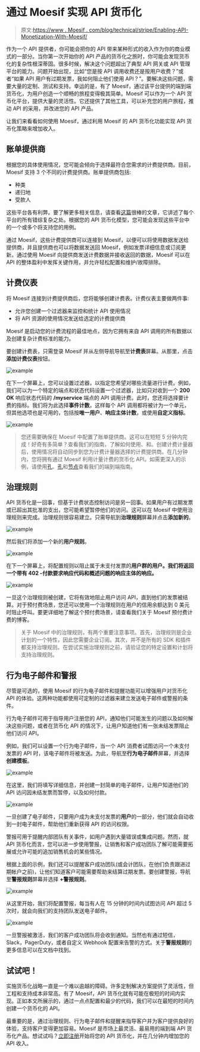 # 通过 Moesif 实现 API 货币化

> 原文:[https://www . Moesif . com/blog/technical/stripe/Enabling-API-Monetization-With-Moesif/](https://www.moesif.com/blog/technical/stripe/Enabling-API-Monetization-With-Moesif/)

作为一个 API 提供者，你可能会把你的 API 带来某种形式的收入作为你的商业模式的一部分。当你第一次开始你的 API 产品的货币化之旅时，你可能会发现货币化的复杂性根深蒂固。很多时候，解决这个问题超出了典型 API 网关或 API 管理平台的能力。问题开始出现，比如“您是按 API 调用收费还是按用户收费？”或者“如果 API 用户有过期发票，我如何阻止他们使用 API？”。要解决这些问题，需要大量的定制、测试和支持。幸运的是，有了 Moesif，通过该平台提供的端到端货币化，为用户创造一个顺畅的旅程变得极其简单。Moesif 可以作为一个 API 货币化平台，提供大量的灵活性。它还提供了其他工具，可以补充您的用户旅程，推动 API 的采用，并改进您的 API 产品。

让我们来看看如何使用 Moesif，通过利用 Moesif 的 API 货币化功能实现 API 货币化策略来增加收入。

## 账单提供商

根据您的具体使用情况，您可能会倾向于选择最符合您需求的计费提供商。目前，Moesif 支持 3 个不同的计费提供商。账单提供商包括:

*   种类
*   递归地
*   受款人

这些平台各有利弊。要了解更多相关信息，请查看[这篇](https://www.zeni.ai/blog/best-saas-subscription-billing-solution-chargebee-vs-recurly-vs-stripe-billing)很棒的文章，它讲述了每个平台的所有错综复杂之处。根据您的 API 货币化模型，您可能会发现这些平台中的一个或多个将支持您的用例。

通过 Moesif，这些计费提供商可以连接到 Moesif，以便可以将使用数据发送给提供商，并且提供商也可以将数据发送回 Moesif，例如发票详细信息或订阅更新。通过使用 Moesif 向提供商发送计费数据并接收返回的数据，Moesif 可以在 API 的整体盈利中发挥关键作用，并允许轻松配置和维护/故障排除。

## 计费仪表

将 Moesif 连接到计费提供商后，您将能够创建计费表。计费仪表主要做两件事:

*   允许您创建一个过滤器来监控和统计 API 使用情况
*   将 API 资源的使用情况发送给选定的计费提供商

Moesif 是启动您的计费流程的最佳地点，因为它拥有来自 API 调用的所有数据以及创建复杂计费标准的能力。

要创建计费表，只需登录 Moesif 并从左侧导航导航至**计费表**屏幕。从那里，点击**添加计费仪表**按钮。

![example](../Images/4e67bc38946143e384c0046568ee47ec.png)

在下一个屏幕上，您可以设置过滤器，以指定您希望对哪些流量进行计费。例如，我们可以为一个特定的端点和状态代码设置一个过滤器，比如只对收到一个 **200 OK** 响应状态代码的 **/myservice** 端点的 API 调用计费。此时，您还将选择要计费的指标。我们将为此选择**事件计数**，这样每个 API 调用都将被计为一个单元，但其他选项也是可用的，包括按**唯一用户**、**响应主体计数**，或使用**自定义指标**。

![example](../Images/e6ec4f7b8b02fb965c3e8d6adbe6a133.png)

> 您还需要确保在 Moesif 中配置了账单提供商。这可以在短短 5 分钟内完成！好奇有多简单？查看我们的指南，了解如何使用、和。创建计费计量器后，使用情况将自动同步到您为计费计量器选择的计费提供商。在几分钟内，您将拥有通过 Moesif 利用计量计费的货币化 API。如需更深入的示例，请使用[孔](https://www.moesif.com/blog/technical/stripe/kong/End-To-End-API-Monetization-With-Kong-Stripe-And-Moesif/?utm_campaign=Int-site&utm_source=blog&utm_medium=body-cta&utm_content=enable-monetization-with-moesif)、[孔](https://www.moesif.com/blog/technical/stripe/tyk/End-To-End-API-Monetization-With-Tyk-Stripe-And-Moesif/?utm_campaign=Int-site&utm_source=blog&utm_medium=body-cta&utm_content=enable-monetization-with-moesif)和[节点](https://www.moesif.com/blog/api-monetization/stripe/End-To-End-API-Monetization-With-NodeJS-Stripe-And-Moesif/?utm_campaign=Int-site&utm_source=blog&utm_medium=body-cta&utm_content=enable-monetization-with-moesif)查看我们的端到端指南。

## 治理规则

API 货币化是一回事，但基于计费状态控制访问是另一回事。如果用户有过期发票或已超出其批准的支出，您可能希望暂停他们的访问。这可以在 Moesif 中使用治理规则来完成。治理规则很容易建立。只需导航到**治理规则**屏幕并点击**添加新的**。

![example](../Images/0cf11474e2b589747f889e6ab2d20583.png)

然后我们将添加一个新的**用户规则**。

![example](../Images/019cda5c0d78e55f148fbd66b60f51d7.png)

在下一个屏幕上，将配置规则以阻止属于未支付发票的**用户群的用户。我们将返回一个带有 **402 -付款要求**响应代码和概述问题的响应主体的响应。**

![example](../Images/cf4a7634716b014960d09fb588a436dd.png)

一旦这个治理规则被创建，它将有效地阻止用户访问 API，直到他们的发票被结算。对于预付费场景，您还可以使用一个治理规则在用户的信用余额达到 0 美元时阻止呼叫。要更详细地了解这个预付费场景，请查看我们关于 Moesif 预付费计费的博客。

> 关于 Moesif 中的治理规则，有两个重要注意事项。首先，治理规则是企业计划的一个特性，因此您需要企业订阅。其次，并不是所有的 SDK 和插件都支持治理规则。在尝试实施治理规则之前，请验证您的特定设置和计划将支持治理规则。

## 行为电子邮件和警报

尽管是可选的，使用 Moesif 的行为电子邮件和提醒功能可以增强用户对货币化 API 的体验。这两种功能都使用可定制的过滤器来建立发送电子邮件或警报的条件。

行为电子邮件可用于指导用户注册您的 API，通知他们可能发生的问题以及如何解决这些问题，或者在货币化 API 的情况下，让用户知道他们有一张未结发票阻止他们访问 API。

例如，我们可以设置一个行为电子邮件，当一个 API 消费者试图访问一个未支付发票的 API 时，该电子邮件将被发送。为此，导航至**行为电子邮件**屏幕，并选择**创建模板**。

![example](../Images/dc988a06ee17fa60893913af01d9b789.png)

在这里，我们将填写详细信息，并创建一封简单的电子邮件，让用户知道他们的 API 访问因未结发票而暂停，以及如何付款。

![example](../Images/723bd4cb597cdb0791afb56c59c034d1.png)

一旦创建了电子邮件，只要用户成为未支付发票的**用户**的一部分，他们就会自动收到一封电子邮件，帮助他们重新获得 API 的访问权限。

警报可用于提醒内部团队有关事件，如用户遇到大量错误或集成问题。然而，就 API 货币化而言，您可以进一步使用警报，让销售和客户成功团队了解可能需要拓展或允许可能的追加销售机会的某些情况。

根据上面的示例，我们还可以提醒客户成功团队(或会计团队，在他们负责跟进过期帐户之前)，让他们知道客户可能需要帮助来结算过期发票。要创建警报，导航至**警报规则**屏幕并选择 **+警报规则**。

![example](../Images/b10e494fbf76b0afefb59277d3d5a7d3.png)

从这里开始，我们将配置警报，每当有人在 15 分钟的时间内试图访问 API 超过 5 次时，就会向我们的支持团队发送电子邮件。

![example](../Images/a7d67818212606f3533bc52373bbfc4e.png)

一旦警报被激活，我们的客户成功团队将会收到通知。当然也有通过短信，Slack，PagerDuty，或者自定义 Webhook 配置来告警的方式。关于**警报规则**的更多信息可以在文档中找到。

## 试试吧！

实施货币化战略一直是一个难以逾越的障碍。许多定制解决方案提供了灵活性，但工程和支持成本非常高。有了 Moesif，API 货币化就有可能在极短的时间内实现。正如本文所展示的，通过一点点配置和最少的代码，我们可以在最短的时间内创建一个货币化的 API。

最重要的是，通过治理规则、行为电子邮件和提醒来指导客户并为客户提供良好的体验，支持客户变得更加容易。Moesif 是市场上最灵活、最易用的端到端 API 货币化产品。想试试吗？[立即注册](https://www.moesif.com/signup?utm_campaign=Int-site&utm_source=blog&utm_medium=body-cta&utm_content=enable-monetization-with-moesif)开始将您的 API 货币化，并在几分钟内增加您的 API 收入。